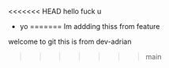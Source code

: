 <<<<<<< HEAD
hello fuck u


- yo
=======
Im addding thiss from feature

welcome to git
this is from dev-adrian
>>>>>>> main

